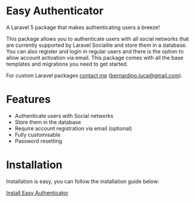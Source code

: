 # Easy Authenticator

A Laravel 5 package that makes authenticating users a breeze! 

This package allows you to authenticate users with all social networks that are currently supported by Laravel Socialite and store them in a database. You can also register and login in regular users and there is the option to allow account activation via email. This package comes with all the base templates and migrations you need to get started.

For custom Laravel packages <a href="https://github.com/lucabernardino">contact me</a> (bernardino.luca@gmail.com).

# Features

<ul>
	<li>Authenticate users with Social networks</li>
	<li>Store them in the database</li>
	<li>Require account registration via email (optional)</li>
	<li>Fully customisable</li>
	<li>Password resetting</li>
</ul>

# Installation

Installation is easy, you can follow the installation guide below:

<a href="http://www.codeanchor.net/blog/social-authentication-package-for-laravel/">Install Easy Authenticator</a>